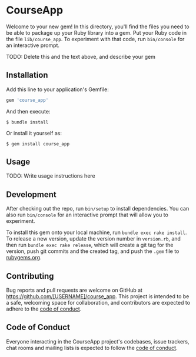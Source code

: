 # CourseApp

Welcome to your new gem! In this directory, you'll find the files you need to be able to package up your Ruby library into a gem. Put your Ruby code in the file `lib/course_app`. To experiment with that code, run `bin/console` for an interactive prompt.

TODO: Delete this and the text above, and describe your gem

## Installation

Add this line to your application's Gemfile:

```ruby
gem 'course_app'
```

And then execute:

    $ bundle install

Or install it yourself as:

    $ gem install course_app

## Usage

TODO: Write usage instructions here

## Development

After checking out the repo, run `bin/setup` to install dependencies. You can also run `bin/console` for an interactive prompt that will allow you to experiment.

To install this gem onto your local machine, run `bundle exec rake install`. To release a new version, update the version number in `version.rb`, and then run `bundle exec rake release`, which will create a git tag for the version, push git commits and the created tag, and push the `.gem` file to [rubygems.org](https://rubygems.org).

## Contributing

Bug reports and pull requests are welcome on GitHub at https://github.com/[USERNAME]/course_app. This project is intended to be a safe, welcoming space for collaboration, and contributors are expected to adhere to the [code of conduct](https://github.com/[USERNAME]/course_app/blob/master/CODE_OF_CONDUCT.md).

## Code of Conduct

Everyone interacting in the CourseApp project's codebases, issue trackers, chat rooms and mailing lists is expected to follow the [code of conduct](https://github.com/[USERNAME]/course_app/blob/master/CODE_OF_CONDUCT.md).

